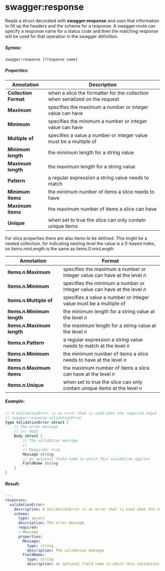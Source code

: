# swagger:response

Reads a struct decorated with **swagger:response** and uses that information to fill up the headers and the schema for a response.
A swagger:route can specify a response name for a status code and then the matching response will be used for that operation in the swagger definition.

<!--more-->

##### Syntax:

```
swagger:response [?response name]
```

##### Properties:

Annotation | Description
-----------|------------
**Collection Format** | when a slice the formatter for the collection when serialized on the request
**Maximum** | specifies the maximum a number or integer value can have
**Minimum** | specifies the minimum a number or integer value can have
**Multiple of** | specifies a value a number or integer value must be a multiple of
**Minimum length** | the minimum length for a string value
**Maximum length** | the maximum length for a string value
**Pattern** | a regular expression a string value needs to match
**Minimum items** | the minimum number of items a slice needs to have
**Maximum items** | the maximum number of items a slice can have
**Unique** | when set to true the slice can only contain unique items

For slice properties there are also items to be defined. This might be a nested collection, for indicating nesting
level the value is a 0-based index, so items.minLength is the same as items.0.minLength

Annotation | Format
-----------|--------
**Items.*n*.Maximum** |  specifies the maximum a number or integer value can have at the level *n*
**Items.*n*.Minimum** |  specifies the minimum a number or integer value can have at the level *n*
**Items.*n*.Multiple of** | specifies a value a number or integer value must be a multiple of
**Items.*n*.Minimum length** | the minimum length for a string value at the level *n*
**Items.*n*.Maximum length** | the maximum length for a string value at the level *n*
**Items.*n*.Pattern** | a regular expression a string value needs to match at the level *n*
**Items.*n*.Minimum items** | the minimum number of items a slice needs to have at the level *n*
**Items.*n*.Maximum items** | the maximum number of items a slice can have at the level *n*
**Items.*n*.Unique** | when set to true the slice can only contain unique items at the level *n*

##### Example:

```go
// A ValidationError is an error that is used when the required input fails validation.
// swagger:response validationError
type ValidationError struct {
	// The error message
	// in: body
	Body struct {
		// The validation message
		//
		// Required: true
		Message string
		// An optional field name to which this validation applies
		FieldName string
	}
}
```

##### Result:

```yaml
---
responses:
  validationError:
    description: A ValidationError is an error that is used when the required input fails validation.
    schema:
      type: object
      description: The error message
      required:
      - Message
      properties:
        Message:
          type: string
          description: The validation message
        FieldName:
          type: string
          description: an optional field name to which this validation applies
```
